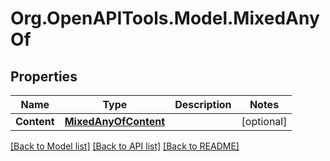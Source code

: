 # Org.OpenAPITools.Model.MixedAnyOf

## Properties

Name | Type | Description | Notes
------------ | ------------- | ------------- | -------------
**Content** | [**MixedAnyOfContent**](MixedAnyOfContent.md) |  | [optional] 

[[Back to Model list]](../README.md#documentation-for-models) [[Back to API list]](../README.md#documentation-for-api-endpoints) [[Back to README]](../README.md)

